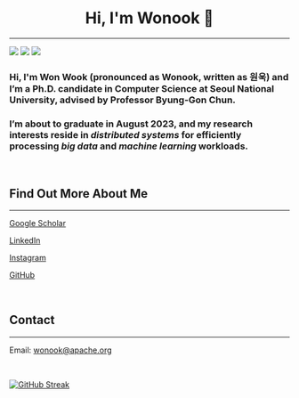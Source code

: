 <h1 align="center">Hi, I'm Wonook 👋</h1>

-------------------
 <p align="left">
  <img src="https://img.shields.io/badge/Interests-Distributed Systems, Big Data, Machine Learning-dodgerblue" />
  <img src="https://img.shields.io/badge/Languages-English, Korean, French-dodgerblue" />
  <a href="mailto:wonook@apache.org"><img src="https://img.shields.io/badge/I'm looking for a job!-critical" /></a>
</p>

### Hi, I'm Won Wook (pronounced as Wonook, written as 원욱) and I’m a Ph.D. candidate in Computer Science at Seoul National University, advised by Professor Byung-Gon Chun.
### I’m about to graduate in August 2023, and my research interests reside in <em>distributed systems</em> for efficiently processing <em>big data</em> and <em>machine learning</em> workloads.

<br>

## Find Out More About Me
-------------------

[Google Scholar](https://scholar.google.com/citations?user=OKtsXwMAAAAJ)

[LinkedIn](https://www.linkedin.com/in/wonook/)

[Instagram](https://www.instagram.com/wonooks/)

[GitHub](https://github.com/wonook)

<br>

## Contact
-------------------

Email: [wonook@apache.org](mailto:wonook@apache.org)

<br>

<!-- ## My Stats -->
[![GitHub Streak](http://github-readme-streak-stats.herokuapp.com?user=wonook)](https://git.io/streak-stats) <br />
<!-- <img src="https://github-readme-stats.vercel.app/api?username=wonook&show_icons=true&hide_border=true&count_private=true&theme=shades-of-purple&icon_color=fad000" alt="My GitHub Stats"> -->
<!-- [![Top Langs](https://github-readme-stats.vercel.app/api/top-langs/?username=wonook&layout=compact)](https://github.com/anuraghazra/github-readme-stats) -->
